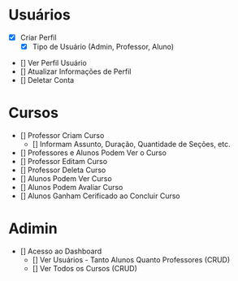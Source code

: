 # Usuários
- [x] Criar Perfil
  - [x] Tipo de Usuário (Admin, Professor, Aluno)
- [] Ver Perfil Usuário
- [] Atualizar Informações de Perfil
- [] Deletar Conta

# Cursos
- [] Professor Criam Curso
  - [] Informam Assunto, Duração, Quantidade de Seções, etc.
- [] Professores e Alunos Podem Ver o Curso
- [] Professor Editam Curso
- [] Professor Deleta Curso
- [] Alunos Podem Ver Curso
- [] Alunos Podem Avaliar Curso
- [] Alunos Ganham Cerificado ao Concluir Curso

# Adimin
- [] Acesso ao Dashboard
  - [] Ver Usuários - Tanto Alunos Quanto Professores (CRUD)
  - [] Ver Todos os Cursos (CRUD)